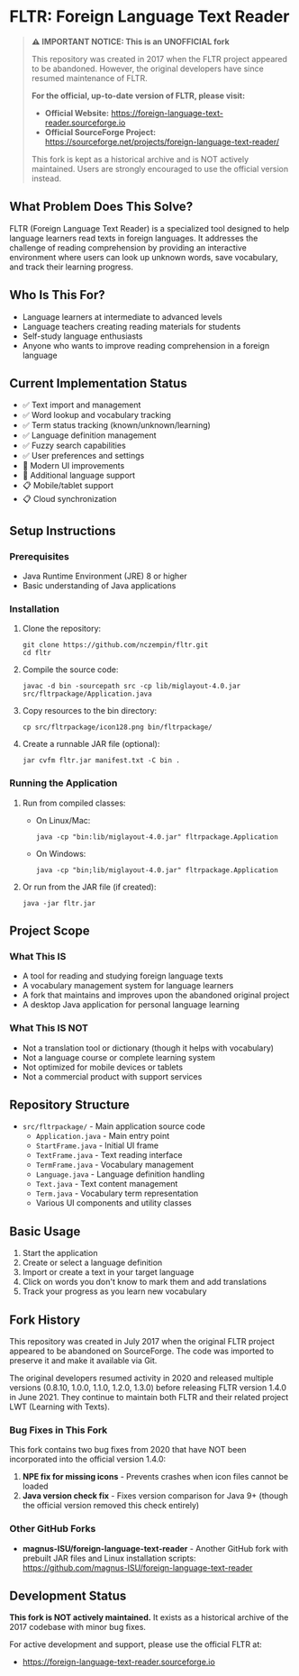 # FLTR: Foreign Language Text Reader

> **⚠️ IMPORTANT NOTICE: This is an UNOFFICIAL fork**
> 
> This repository was created in 2017 when the FLTR project appeared to be abandoned. However, the original developers have since resumed maintenance of FLTR.
> 
> **For the official, up-to-date version of FLTR, please visit:**
> - **Official Website:** https://foreign-language-text-reader.sourceforge.io
> - **Official SourceForge Project:** https://sourceforge.net/projects/foreign-language-text-reader/
> 
> This fork is kept as a historical archive and is NOT actively maintained. Users are strongly encouraged to use the official version instead.

## What Problem Does This Solve?
FLTR (Foreign Language Text Reader) is a specialized tool designed to help language learners read texts in foreign languages. It addresses the challenge of reading comprehension by providing an interactive environment where users can look up unknown words, save vocabulary, and track their learning progress.

## Who Is This For?
- Language learners at intermediate to advanced levels
- Language teachers creating reading materials for students
- Self-study language enthusiasts
- Anyone who wants to improve reading comprehension in a foreign language

## Current Implementation Status
- ✅ Text import and management
- ✅ Word lookup and vocabulary tracking
- ✅ Term status tracking (known/unknown/learning)
- ✅ Language definition management
- ✅ Fuzzy search capabilities
- ✅ User preferences and settings
- 🚧 Modern UI improvements
- 🚧 Additional language support
- 📋 Mobile/tablet support
- 📋 Cloud synchronization

## Setup Instructions

### Prerequisites
- Java Runtime Environment (JRE) 8 or higher
- Basic understanding of Java applications

### Installation
1. Clone the repository:
   ```
   git clone https://github.com/nczempin/fltr.git
   cd fltr
   ```

2. Compile the source code:
   ```
   javac -d bin -sourcepath src -cp lib/miglayout-4.0.jar src/fltrpackage/Application.java
   ```

3. Copy resources to the bin directory:
   ```
   cp src/fltrpackage/icon128.png bin/fltrpackage/
   ```

4. Create a runnable JAR file (optional):
   ```
   jar cvfm fltr.jar manifest.txt -C bin .
   ```

### Running the Application
1. Run from compiled classes:
   - On Linux/Mac:
     ```
     java -cp "bin:lib/miglayout-4.0.jar" fltrpackage.Application
     ```
   - On Windows:
     ```
     java -cp "bin;lib/miglayout-4.0.jar" fltrpackage.Application
     ```

2. Or run from the JAR file (if created):
   ```
   java -jar fltr.jar
   ```

## Project Scope

### What This IS
- A tool for reading and studying foreign language texts
- A vocabulary management system for language learners
- A fork that maintains and improves upon the abandoned original project
- A desktop Java application for personal language learning

### What This IS NOT
- Not a translation tool or dictionary (though it helps with vocabulary)
- Not a language course or complete learning system
- Not optimized for mobile devices or tablets
- Not a commercial product with support services

## Repository Structure
- `src/fltrpackage/` - Main application source code
  - `Application.java` - Main entry point
  - `StartFrame.java` - Initial UI frame
  - `TextFrame.java` - Text reading interface
  - `TermFrame.java` - Vocabulary management
  - `Language.java` - Language definition handling
  - `Text.java` - Text content management
  - `Term.java` - Vocabulary term representation
  - Various UI components and utility classes

## Basic Usage
1. Start the application
2. Create or select a language definition
3. Import or create a text in your target language
4. Click on words you don't know to mark them and add translations
5. Track your progress as you learn new vocabulary

## Fork History
This repository was created in July 2017 when the original FLTR project appeared to be abandoned on SourceForge. The code was imported to preserve it and make it available via Git.

The original developers resumed activity in 2020 and released multiple versions (0.8.10, 1.0.0, 1.1.0, 1.2.0, 1.3.0) before releasing FLTR version 1.4.0 in June 2021. They continue to maintain both FLTR and their related project LWT (Learning with Texts).

### Bug Fixes in This Fork
This fork contains two bug fixes from 2020 that have NOT been incorporated into the official version 1.4.0:
1. **NPE fix for missing icons** - Prevents crashes when icon files cannot be loaded
2. **Java version check fix** - Fixes version comparison for Java 9+ (though the official version removed this check entirely)

### Other GitHub Forks
- **magnus-ISU/foreign-language-text-reader** - Another GitHub fork with prebuilt JAR files and Linux installation scripts: https://github.com/magnus-ISU/foreign-language-text-reader

## Development Status
**This fork is NOT actively maintained.** It exists as a historical archive of the 2017 codebase with minor bug fixes. 

For active development and support, please use the official FLTR at:
- https://foreign-language-text-reader.sourceforge.io
